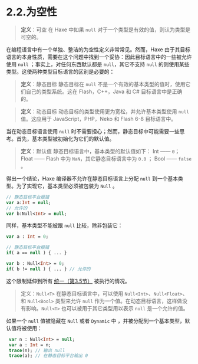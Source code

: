 # 2.2.为空性

> **定义**：可空
>  在 Haxe 中如果 `null` 对于一个类型是有效的值，则认为类型是可空的。

在编程语言中有一个单独、整洁的为空性定义非常常见。然而，Haxe 由于其目标语言的本身性质，需要在这个问题中找到一个妥协：因此目标语言中的一些被允许使用 `null` ；事实上，对任何东西默认都是 `null`，其它不支持 `null` 的则使用某些类型。这使两种类型目标语言的区别是必要的：

> **定义**：静态目标
>  静态目标在 `null` 不是一个有效的基本类型的值时，使用它们自己的类型系统。这在 Flash，C++，Java 和 C# 目标语言中是正确的。

> **定义**：动态目标
>  动态目标的类型使用更为宽松，并允许基本类型使用 `null` 值。这应用于 JavaScript，PHP，Neko 和 Flash 6-8 目标语言中。

当在动态目标语言使用 `null` 时不需要担心；然而，静态目标中可能需要一些思考。首先，基本类型被初始化为它们的默认值。

> **定义**：默认值
>  静态目标语言中，基本类型的默认值如下：
>  Int —— `0`；
>  Float —— Flash 中为 `NaN`，其它静态目标语言中为 `0.0` ；
>  Bool —— `false` 。

得出一个结论，Haxe 编译器不允许在静态目标语言上分配 `null` 到一个基本类型。为了实现它，基本类型必须被包装为 `Null` 。

```haxe
// 静态目标平台报错
var a:Int = null; 
// 允许的
var b:Null<Int> = null; 
```

同样，基本类型不能被跟 `null` 比较，除非包装它：

```haxe
var a : Int = 0;

// 静态目标平台报错
if( a == null ) { ... }

var b : Null<Int> = 0; 
if( b != null ) { ... } // 允许的
```

这个限制延伸到所有 [统一（第3.5节）](http:///#) 被执行的情况。

> 定义：`Null<T>`
>  在静态目标语言中，可以使用 `Null<Int>`、`Null<Float>`、和 `Null<Bool>` 类型来允许 `null` 作为一个值。在动态目标语言，这样做没有影响。`Null<T>` 也可以被用于其它类型用以表示 `null` 是一个允许的值。

如果一个 `null` 值被隐藏在 `Null` 或者 `Dynamic` 中 ，并被分配到一个基本类型，默认值将被使用：

```haxe
 var n : Null<Int> = null;
 var a : Int = n;
 trace(n); // 输出 null
 trace(a); // 在静态目标平台输出 0
```